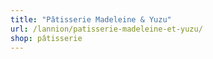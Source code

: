 ```yaml
---
title: "Pâtisserie Madeleine & Yuzu"
url: /lannion/patisserie-madeleine-et-yuzu/
shop: pâtisserie
---
```

